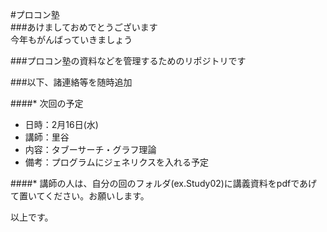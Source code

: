 #プロコン塾  
###あけましておめでとうございます  
今年もがんばっていきましょう  

###プロコン塾の資料などを管理するためのリポジトリです  

###以下、諸連絡等を随時追加  

####* 次回の予定  
 - 日時：2月16日(水)  
 - 講師：里谷  
 - 内容：タブーサーチ・グラフ理論  
 - 備考：プログラムにジェネリクスを入れる予定  

####* 講師の人は、自分の回のフォルダ(ex.Study02)に講義資料をpdfであげて置いてください。お願いします。  

以上です。  
